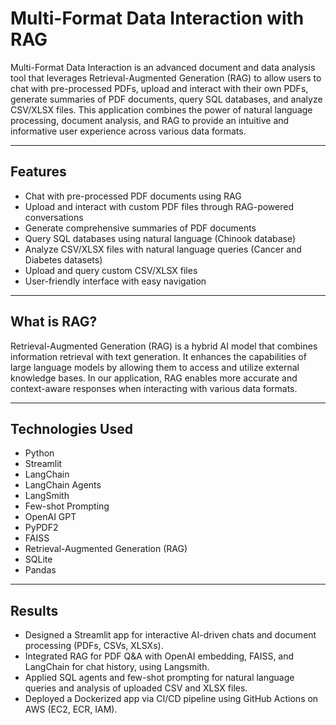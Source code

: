 # Multi-Format Data Interaction with RAG

Multi-Format Data Interaction is an advanced document and data analysis tool that leverages Retrieval-Augmented Generation (RAG) to allow users to chat with pre-processed PDFs, upload and interact with their own PDFs, generate summaries of PDF documents, query SQL databases, and analyze CSV/XLSX files. This application combines the power of natural language processing, document analysis, and RAG to provide an intuitive and informative user experience across various data formats.

---

## Features

- Chat with pre-processed PDF documents using RAG
- Upload and interact with custom PDF files through RAG-powered conversations
- Generate comprehensive summaries of PDF documents
- Query SQL databases using natural language (Chinook database)
- Analyze CSV/XLSX files with natural language queries (Cancer and Diabetes datasets)
- Upload and query custom CSV/XLSX files
- User-friendly interface with easy navigation

---

## What is RAG?

Retrieval-Augmented Generation (RAG) is a hybrid AI model that combines information retrieval with text generation. It enhances the capabilities of large language models by allowing them to access and utilize external knowledge bases. In our application, RAG enables more accurate and context-aware responses when interacting with various data formats.

---

## Technologies Used

- Python
- Streamlit
- LangChain
- LangChain Agents
- LangSmith
- Few-shot Prompting
- OpenAI GPT
- PyPDF2
- FAISS
- Retrieval-Augmented Generation (RAG)
- SQLite
- Pandas
---

## Results
- Designed a Streamlit app for interactive AI-driven chats and document processing (PDFs, CSVs, XLSXs).
- Integrated RAG for PDF Q&A with OpenAI embedding, FAISS, and LangChain for chat history, using Langsmith.
- Applied SQL agents and few-shot prompting for natural language queries and analysis of uploaded CSV and XLSX files.
- Deployed a Dockerized app via CI/CD pipeline using GitHub Actions on AWS (EC2, ECR, IAM).

